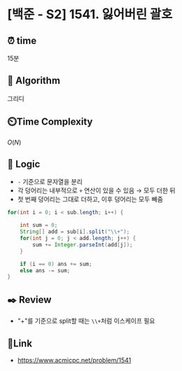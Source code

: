 # [백준 - S2] 1541. 잃어버린 괄호
 
## ⏰  **time**
15분

## :pushpin: **Algorithm**
그리디

## ⏲️**Time Complexity**
$O(N)$

## :round_pushpin: **Logic**
- `-` 기준으로 문자열을 분리
- 각 덩어리는 내부적으로 `+` 연산이 있을 수 있음 → 모두 더한 뒤
- 첫 번째 덩어리는 그대로 더하고, 이후 덩어리는 모두 빼줌


```java
for(int i = 0; i < sub.length; i++) {

	int sum = 0;
	String[] add = sub[i].split("\\+");
	for(int j = 0; j < add.length; j++) {
		sum += Integer.parseInt(add[j]);
	}

	if (i == 0) ans += sum;
	else ans -= sum;
}

```

## :black_nib: **Review**
- "+"를 기준으로 split할 때는 `\\+`처럼 이스케이프 필요


## 📡**Link**
- https://www.acmicpc.net/problem/1541

